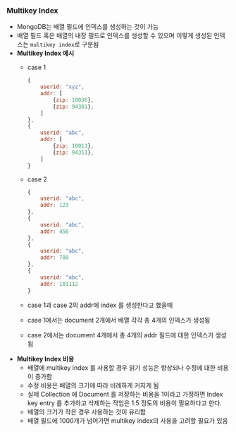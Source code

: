 ### Multikey Index

- MongoDB는 배열 필드에 인덱스를 생성하는 것이 가능
- 배열 필드 혹은 배열의 내장 필드로 인덱스를 생성할 수 있으며 이렇게 생성된 인덱스는 `multikey index`로 구분됨
- **Multikey Index 예시**
    - case 1
        
        ```jsx
        {
        	userid: "xyz",
        	addr: [
        		{zip: 10036},
        		{zip: 94301},
        	]
        },
        {
        	userid: "abc",
        	addr: [
        		{zip: 10011},
        		{zip: 94311},
            ]
        }
        ```
        
    - case 2
        
        ```jsx
        {
        	userid: "abc",
        	addr: 123
        },
        {
        	userid: "abc",
        	addr: 456
        },
        {
        	userid: "abc",
        	addr: 789
        },
        {
        	userid: "abc",
        	addr: 101112
        }
        ```
        
    - case 1과 case 2의 addr에 index 를 생성한다고 했을때
    - case 1에서는 document 2개에서 배열 각각 총 4개의 인덱스가 생성됨
    - case 2에서는 document 4개에서 총 4개의 addr 필드에 대한 인덱스가 생성됨
- **Multikey Index 비용**
    - 배열에 multikey index 를 사용할 경우 읽기 성능은 향상되나 수정에 대한 비용이 증가함
    - 수정 비용은 배열의 크기에 따라 비례하게 커지게 됨
    - 실제 Collection 에 Document 를 저장하는 비용을 1이라고 가정하면 Index key entry 를 추가하고 삭제하는 작업은 1.5 정도의 비용이 필요하다고 한다.
    - 배열의 크기가 작은 경우 사용하는 것이 유리함
    - 배열 필드에 1000개가 넘어가면 multikey index의 사용을 고려할 필요가 있음